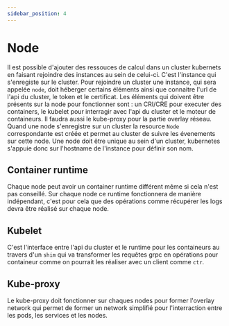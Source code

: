 ```yaml
---
sidebar_position: 4
---
```


# Node

Il est possible d'ajouter des ressouces de calcul dans un cluster kubernets en faisant rejoindre des instances au sein de celui-ci. C'est l'instance qui s'enregiste sur le cluster.
Pour rejoindre un cluster une instance, qui sera appelée `node`, doit héberger certains éléments ainsi que connaitre l'url de l'api du cluster, le token et le certificat.
Les éléments qui doivent être présents sur la node pour fonctionner sont : un CRI/CRE pour executer des containers, le kubelet pour interragir avec l'api du cluster et le moteur de containeurs. Il faudra aussi le kube-proxy pour la partie overlay réseau. Quand une node s'enregistre sur un cluster la resource `Node` correspondante est créée et permet au cluster de suivre les évenements sur cette node. Une node doit être unique au sein d'un cluster, kubernetes s'appuie donc sur l'hostname de l'instance pour définir son nom.

## Container runtime

Chaque node peut avoir un container runtime différent même si cela n'est pas conseillé. Sur chaque node ce runtime fonctionnera de manière indépendant, c'est pour cela que des opérations comme récupérer les logs devra être réalisé sur chaque node.

## Kubelet

C'est l'interface entre l'api du cluster et le runtime pour les containeurs au travers d'un `shim` qui va transformer les requêtes grpc en opérations pour containeur comme on pourrait les réaliser avec un client comme `ctr`.

## Kube-proxy

Le kube-proxy doit fonctionner sur chaques nodes pour former l'overlay network qui permet de former un network simplifié pour l'interraction entre les pods, les services et les nodes.
